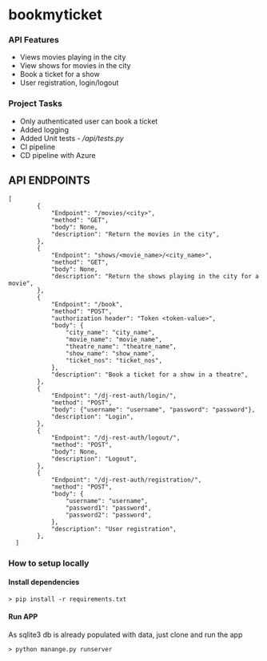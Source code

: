 # bookmyticket

### API Features
- Views movies playing in the city
- View shows for movies in the city
- Book a ticket for a show
- User registration, login/logout

### Project Tasks
- Only authenticated user can book a ticket
- Added logging
- Added Unit tests - */api/tests.py*
- CI pipeline
- CD pipeline with Azure

## API ENDPOINTS
```
[
        {
            "Endpoint": "/movies/<city>",
            "method": "GET",
            "body": None,
            "description": "Return the movies in the city",
        },
        {
            "Endpoint": "shows/<movie_name>/<city_name>",
            "method": "GET",
            "body": None,
            "description": "Return the shows playing in the city for a movie",
        },
        {
            "Endpoint": "/book",
            "method": "POST",
            "authorization header": "Token <token-value>",
            "body": {
                "city_name": "city_name",
                "movie_name": "movie_name",
                "theatre_name": "theatre_name",
                "show_name": "show_name",
                "ticket_nos": "ticket_nos",
            },
            "description": "Book a ticket for a show in a theatre",
        },
        {
            "Endpoint": "/dj-rest-auth/login/",
            "method": "POST",
            "body": {"username": "username", "password": "password"},
            "description": "Login",
        },
        {
            "Endpoint": "/dj-rest-auth/logout/",
            "method": "POST",
            "body": None,
            "description": "Logout",
        },
        {
            "Endpoint": "/dj-rest-auth/registration/",
            "method": "POST",
            "body": {
                "username": "username",
                "password1": "password",
                "password2": "password",
            },
            "description": "User registration",
        },
  ]
  ```
### How to setup locally

#### Install dependencies
  ```
  > pip install -r requirements.txt
  ```
#### Run APP
  As sqlite3 db is already populated with data, just clone and run the app
  ```
  > python manange.py runserver
  ```
